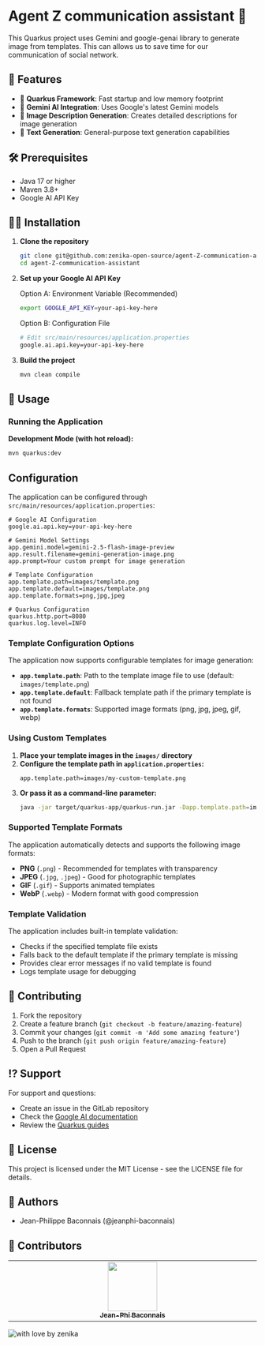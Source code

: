 # Agent Z communication assistant 🤖

This Quarkus project uses Gemini and google-genai library to generate image from templates. This can allows us to save time for our communication of social network.

## 🙌 Features

- 🚀 **Quarkus Framework**: Fast startup and low memory footprint
- 🤖 **Gemini AI Integration**: Uses Google's latest Gemini models
- 🎨 **Image Description Generation**: Creates detailed descriptions for image generation
- 📝 **Text Generation**: General-purpose text generation capabilities

## 🛠️ Prerequisites

- Java 17 or higher
- Maven 3.8+
- Google AI API Key

## 👨‍💻 Installation

1. **Clone the repository**
   ```bash
   git clone git@github.com:zenika-open-source/agent-Z-communication-assistant.git
   cd agent-Z-communication-assistant
   ```

2. **Set up your Google AI API Key**
   
   Option A: Environment Variable (Recommended)
   ```bash
   export GOOGLE_API_KEY=your-api-key-here
   ```
   
   Option B: Configuration File
   ```bash
   # Edit src/main/resources/application.properties
   google.ai.api.key=your-api-key-here
   ```

3. **Build the project**
   ```bash
   mvn clean compile
   ```

## 🚀 Usage

### Running the Application

**Development Mode (with hot reload):**
```bash
mvn quarkus:dev
```

## Configuration

The application can be configured through `src/main/resources/application.properties`:

```properties
# Google AI Configuration
google.ai.api.key=your-api-key-here

# Gemini Model Settings
app.gemini.model=gemini-2.5-flash-image-preview
app.result.filename=gemini-generation-image.png
app.prompt=Your custom prompt for image generation

# Template Configuration
app.template.path=images/template.png
app.template.default=images/template.png
app.template.formats=png,jpg,jpeg

# Quarkus Configuration
quarkus.http.port=8080
quarkus.log.level=INFO
```

### Template Configuration Options

The application now supports configurable templates for image generation:

- **`app.template.path`**: Path to the template image file to use (default: `images/template.png`)
- **`app.template.default`**: Fallback template path if the primary template is not found
- **`app.template.formats`**: Supported image formats (png, jpg, jpeg, gif, webp)

### Using Custom Templates

1. **Place your template images in the `images/` directory**
2. **Configure the template path in `application.properties`:**
   ```properties
   app.template.path=images/my-custom-template.png
   ```
3. **Or pass it as a command-line parameter:**
   ```bash
   java -jar target/quarkus-app/quarkus-run.jar -Dapp.template.path=images/special-template.jpg
   ```

### Supported Template Formats

The application automatically detects and supports the following image formats:
- **PNG** (`.png`) - Recommended for templates with transparency
- **JPEG** (`.jpg`, `.jpeg`) - Good for photographic templates
- **GIF** (`.gif`) - Supports animated templates
- **WebP** (`.webp`) - Modern format with good compression

### Template Validation

The application includes built-in template validation:
- Checks if the specified template file exists
- Falls back to the default template if the primary template is missing
- Provides clear error messages if no valid template is found
- Logs template usage for debugging

## 🙌 Contributing

1. Fork the repository
2. Create a feature branch (`git checkout -b feature/amazing-feature`)
3. Commit your changes (`git commit -m 'Add some amazing feature'`)
4. Push to the branch (`git push origin feature/amazing-feature`)
5. Open a Pull Request

## ⁉️ Support

For support and questions:
- Create an issue in the GitLab repository
- Check the [Google AI documentation](https://ai.google.dev/docs)
- Review the [Quarkus guides](https://quarkus.io/guides/)

## 📒 License

This project is licensed under the MIT License - see the LICENSE file for details.

## 🙍 Authors

- Jean-Philippe Baconnais (@jeanphi-baconnais)

## 🙏 Contributors

<!-- ALL-CONTRIBUTORS-LIST:START - Do not remove or modify this section -->
<!-- prettier-ignore-start -->
<!-- markdownlint-disable -->
<table>
  <tbody>
    <tr>
      <td align="center" valign="top" width="14.28%"><a href="https://jeanphi-baconnais.gitlab.io/"><img src="https://avatars.githubusercontent.com/u/32639372?v=4" width="100px;" alt=""/><br /><sub><b>Jean-Phi Baconnais</b></sub></a></td>
    </tr>
  </tbody>
</table>

<!-- markdownlint-restore -->
<!-- prettier-ignore-end -->

<!-- ALL-CONTRIBUTORS-LIST:END -->

![with love by zenika](https://img.shields.io/badge/With%20%E2%9D%A4%EF%B8%8F%20by-Zenika-b51432.svg?link=https://oss.zenika.com)
